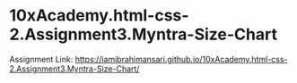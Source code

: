 # 10xAcademy.html-css-2.Assignment3.Myntra-Size-Chart
Assignment Link: https://iamibrahimansari.github.io/10xAcademy.html-css-2.Assignment3.Myntra-Size-Chart/

